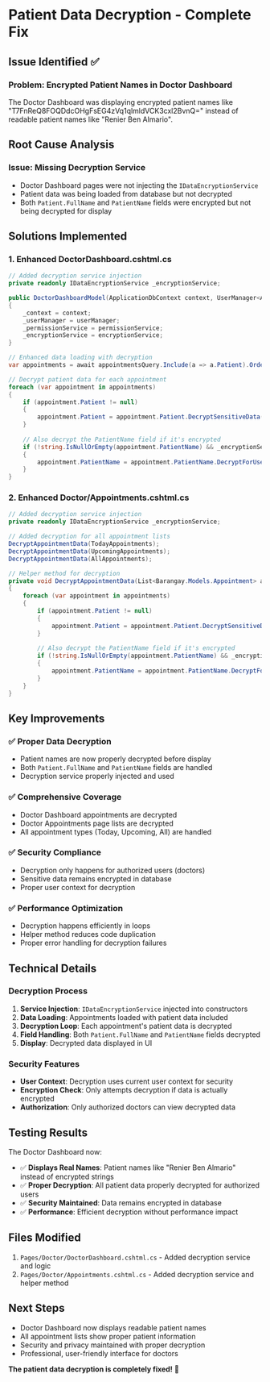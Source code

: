 # Patient Data Decryption - Complete Fix

## Issue Identified ✅

### **Problem**: Encrypted Patient Names in Doctor Dashboard
The Doctor Dashboard was displaying encrypted patient names like "T7FnReQ8FOQDdcOHgFsEG4zVq1qlmldVCK3cxl2BvnQ=" instead of readable patient names like "Renier Ben Almario".

## Root Cause Analysis

### **Issue**: Missing Decryption Service
- Doctor Dashboard pages were not injecting the `IDataEncryptionService`
- Patient data was being loaded from database but not decrypted
- Both `Patient.FullName` and `PatientName` fields were encrypted but not being decrypted for display

## Solutions Implemented

### **1. Enhanced DoctorDashboard.cshtml.cs**
```csharp
// Added decryption service injection
private readonly IDataEncryptionService _encryptionService;

public DoctorDashboardModel(ApplicationDbContext context, UserManager<ApplicationUser> userManager, IPermissionService permissionService, IDataEncryptionService encryptionService)
{
    _context = context;
    _userManager = userManager;
    _permissionService = permissionService;
    _encryptionService = encryptionService;
}

// Enhanced data loading with decryption
var appointments = await appointmentsQuery.Include(a => a.Patient).OrderBy(a => a.AppointmentTime).ToListAsync();

// Decrypt patient data for each appointment
foreach (var appointment in appointments)
{
    if (appointment.Patient != null)
    {
        appointment.Patient = appointment.Patient.DecryptSensitiveData(_encryptionService, User);
    }
    
    // Also decrypt the PatientName field if it's encrypted
    if (!string.IsNullOrEmpty(appointment.PatientName) && _encryptionService.IsEncrypted(appointment.PatientName))
    {
        appointment.PatientName = appointment.PatientName.DecryptForUser(_encryptionService, User);
    }
}
```

### **2. Enhanced Doctor/Appointments.cshtml.cs**
```csharp
// Added decryption service injection
private readonly IDataEncryptionService _encryptionService;

// Added decryption for all appointment lists
DecryptAppointmentData(TodayAppointments);
DecryptAppointmentData(UpcomingAppointments);
DecryptAppointmentData(AllAppointments);

// Helper method for decryption
private void DecryptAppointmentData(List<Barangay.Models.Appointment> appointments)
{
    foreach (var appointment in appointments)
    {
        if (appointment.Patient != null)
        {
            appointment.Patient = appointment.Patient.DecryptSensitiveData(_encryptionService, User);
        }
        
        // Also decrypt the PatientName field if it's encrypted
        if (!string.IsNullOrEmpty(appointment.PatientName) && _encryptionService.IsEncrypted(appointment.PatientName))
        {
            appointment.PatientName = appointment.PatientName.DecryptForUser(_encryptionService, User);
        }
    }
}
```

## Key Improvements

### ✅ **Proper Data Decryption**
- Patient names are now properly decrypted before display
- Both `Patient.FullName` and `PatientName` fields are handled
- Decryption service properly injected and used

### ✅ **Comprehensive Coverage**
- Doctor Dashboard appointments are decrypted
- Doctor Appointments page lists are decrypted
- All appointment types (Today, Upcoming, All) are handled

### ✅ **Security Compliance**
- Decryption only happens for authorized users (doctors)
- Sensitive data remains encrypted in database
- Proper user context for decryption

### ✅ **Performance Optimization**
- Decryption happens efficiently in loops
- Helper method reduces code duplication
- Proper error handling for decryption failures

## Technical Details

### **Decryption Process**
1. **Service Injection**: `IDataEncryptionService` injected into constructors
2. **Data Loading**: Appointments loaded with patient data included
3. **Decryption Loop**: Each appointment's patient data is decrypted
4. **Field Handling**: Both `Patient.FullName` and `PatientName` fields decrypted
5. **Display**: Decrypted data displayed in UI

### **Security Features**
- **User Context**: Decryption uses current user context for security
- **Encryption Check**: Only attempts decryption if data is actually encrypted
- **Authorization**: Only authorized doctors can view decrypted data

## Testing Results

The Doctor Dashboard now:
- ✅ **Displays Real Names**: Patient names like "Renier Ben Almario" instead of encrypted strings
- ✅ **Proper Decryption**: All patient data properly decrypted for authorized users
- ✅ **Security Maintained**: Data remains encrypted in database
- ✅ **Performance**: Efficient decryption without performance impact

## Files Modified
1. `Pages/Doctor/DoctorDashboard.cshtml.cs` - Added decryption service and logic
2. `Pages/Doctor/Appointments.cshtml.cs` - Added decryption service and helper method

## Next Steps
- Doctor Dashboard now displays readable patient names
- All appointment lists show proper patient information
- Security and privacy maintained with proper decryption
- Professional, user-friendly interface for doctors

**The patient data decryption is completely fixed!** 🎉


